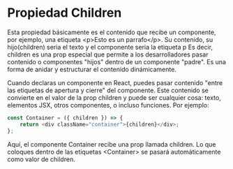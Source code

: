# **Propiedad Children** 

Esta propiedad básicamente es el contenido que recibe un componente, por ejemplo, una etiqueta \<p>Esto es un parrafo\</p>. Su contenido, su hijo(children) seria el texto y el componente seria la etiqueta p
Es decir, children es una prop especial que permite a los desarrolladores pasar contenido o componentes "hijos" dentro de un componente "padre". Es una forma de anidar y estructurar el contenido dinámicamente.

Cuando declaras un componente en React, puedes pasar contenido "entre las etiquetas de apertura y cierre" del componente. Este contenido se convierte en el valor de la prop children y puede ser cualquier cosa: texto, elementos JSX, otros componentes, o incluso funciones. Por ejemplo:


```javascript
const Container = ({ children }) => {     
	return <div className="container">{children}</div>; 
};
```

Aquí, el componente Container recibe una prop llamada children. Lo que coloques dentro de las etiquetas \<Container> se pasará automáticamente como valor de children.

